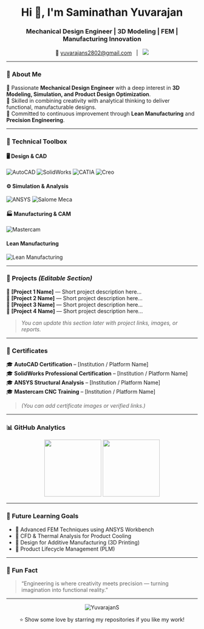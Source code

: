 <!-- Title and Contact -->
<h1 align="center">Hi 👋, I'm Saminathan Yuvarajan</h1>
<h3 align="center">Mechanical Design Engineer | 3D Modeling | FEM | Manufacturing Innovation</h3>

<p align="center">
  📧 <a href="mailto:yuvarajans2802@gmail.com">yuvarajans2802@gmail.com</a>  
  &nbsp;&nbsp;|&nbsp;&nbsp;
  <a href="https://www.linkedin.com/in/yuvarajan-saminathan-06235221b">
    <img src="https://img.shields.io/badge/LinkedIn-Connect-blue?style=flat&logo=linkedin"/>
  </a>
</p>

---

### 🧠 About Me

🔹 Passionate **Mechanical Design Engineer** with a deep interest in **3D Modeling, Simulation, and Product Design Optimization**.  
🔹 Skilled in combining creativity with analytical thinking to deliver functional, manufacturable designs.  
🔹 Committed to continuous improvement through **Lean Manufacturing** and **Precision Engineering**.  

---

### 🧰 Technical Toolbox

#### 🖥️ Design & CAD
![AutoCAD](https://img.shields.io/badge/AutoCAD-E34F26?style=for-the-badge&logo=autodesk&logoColor=white)
![SolidWorks](https://img.shields.io/badge/SolidWorks-FF0000?style=for-the-badge&logo=dassaultsystemes&logoColor=white)
![CATIA](https://img.shields.io/badge/CATIA-005386?style=for-the-badge&logo=dassaultsystemes&logoColor=white)
![Creo](https://img.shields.io/badge/Creo-008000?style=for-the-badge&logo=ptc&logoColor=white)

#### ⚙️ Simulation & Analysis
![ANSYS](https://img.shields.io/badge/ANSYS-FFB300?style=for-the-badge&logo=ansys&logoColor=black)
![Salome Meca](https://img.shields.io/badge/Salome%20Meca-00599C?style=for-the-badge&logoColor=white)

#### 🏭 Manufacturing & CAM
![Mastercam](https://img.shields.io/badge/Mastercam-DC143C?style=for-the-badge&logoColor=white)
#### Lean Manufacturing
![Lean Manufacturing](https://img.shields.io/badge/5S%20&%205M-008080?style=for-the-badge)

---

### 🧩 Projects *(Editable Section)*

📌 **[Project 1 Name]** — Short project description here...  
📌 **[Project 2 Name]** — Short project description here...  
📌 **[Project 3 Name]** — Short project description here...  
📌 **[Project 4 Name]** — Short project description here...  

> _You can update this section later with project links, images, or reports._

---

### 🏅 Certificates

🎓 **AutoCAD Certification** – [Institution / Platform Name]  
🎓 **SolidWorks Professional Certification** – [Institution / Platform Name]  
🎓 **ANSYS Structural Analysis** – [Institution / Platform Name]  
🎓 **Mastercam CNC Training** – [Institution / Platform Name]  

> _(You can add certificate images or verified links.)_

---

### 📊 GitHub Analytics

<p align="center">
  <img src="https://github-readme-stats.vercel.app/api?username=YuvarajanS&show_icons=true&theme=tokyonight" height="150"/>
  <img src="https://github-readme-stats.vercel.app/api/top-langs/?username=YuvarajanS&layout=compact&theme=tokyonight" height="150"/>
</p>

---

### 🎯 Future Learning Goals

- 🔹 Advanced FEM Techniques using ANSYS Workbench  
- 🔹 CFD & Thermal Analysis for Product Cooling  
- 🔹 Design for Additive Manufacturing (3D Printing)  
- 🔹 Product Lifecycle Management (PLM)  

---

### 🧩 Fun Fact  
> “Engineering is where creativity meets precision — turning imagination into functional reality.”

---

<p align="center">
  <img src="https://komarev.com/ghpvc/?username=YuvarajanS&label=Profile%20Views&color=0e75b6&style=flat" alt="YuvarajanS" />
</p>

<p align="center">
  ⭐ Show some love by starring my repositories if you like my work!
</p>
